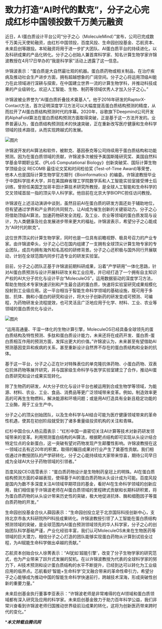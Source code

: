 # 致力打造“AI时代的默克”，分子之心完成红杉中国领投数千万美元融资

近日，A I蛋白质设计平台公司“分子之心（MoleculeMind）”宣布，公司已完成数千万美元天使轮融资，由红杉中国领投，百度风投、生命园创投基金、芯航资本、未来启创等跟投。本轮融资将用于进一步扩大团队、AI蛋白质平台的持续进化，以及科研成果的产品化转化。分子之心创始人兼首席科学家、知名计算生物学家许锦波教授在4月17日举办的“我是科学家”活动上透露了这一信息。


许锦波表示：“蛋白质是大自然最壮观的机器。蛋白质药物或相关制品，在治疗疾病及推动社会生产进步方面，拥有超越想象的广阔空间。分子之心将运用顶级AI能力在此领域进行深耕与探索，在中国建立世界一流的计算生物学科，并推动科技成果的产业级转化。欢迎人工智能、生物、制药等领域优秀人才加入分子之心。”

许锦波被业界誉为“AI蛋白质折叠技术奠基人”。他于2016年研发的RaptorX-Contact方法，首次证明深度学习方法可以大幅度提高蛋白质结构预测的精度，从而拉开了AI蛋白质结构预测时代的序幕。2020年，谷歌旗下Deepmind公司开发的AlphaFold算法在蛋白质结构预测方面取得突破，正是基于这一方法开发的。业界普遍认为，蛋白质结构预测技术的快速突破，正在重新改写医疗健康和生命科学领域的技术路径，从而实现跨越式的发展。

![图片](https://pic.imgdb.cn/item/65f112239f345e8d038e61ff.png)

许锦波开发的AI算法和软件，被默克、基因泰克等公司持续用于蛋白质结构和功能预测。因为在蛋白质领域的贡献，许锦波多次被授予美国斯隆研究奖、美国自然科学基金早期职业奖、《PLoS Computational Biology》创新突破奖、国际计算生物学顶级会议 RECOMB 最佳论文奖和时间检验奖 (Test-of-Time Award)等荣誉，他本人也是国际计算生物学官方期刊《Bioinformatics》的编委。许锦波教授毕业于中国科学技术大学，并在美国麻省理工学院数学系和人工智能实验室接受博士后训练，曾担任美国芝加哥丰田计算技术研究所教授，是全球人工智能和生命科学的交叉领域首屈一指的顶尖华人科学家。他目前在北京大学BIOPIC担任访问教授。

许锦波在上述活动演讲中谈到，虽然目前AI在蛋白质的研发方面还处于辅助地位，但有望通过学界和产业界的共同努力，让AI成为催生创新的关键驱动力。分子之心将借助顶级AI算法，加速药物研发全流程，及工业、农业等领域的蛋白质发现与设计，为人类健康及社会发展进步带来更大的福祉。许锦波表示，希望分子之心能成为“AI时代的默克”。

这位世界顶尖的计算生物学家，同时也是一位具有前瞻视野、极具号召力的产业专家。由许锦波牵头，分子之心已在国内组建了一支拥有全球顶尖计算生物专家的专业团队，成员均拥有海外知名高校的研修背景。分子之心还积极与国外同行开展联动，计划在全球范围内同步打造专业的研发实验室。

目前，分子之心团队正基于许锦波前期科研成果，沿着“产学研用”一体化思路，针对AI蛋白质预测与设计开展科研攻关和工业应用，并已经打造了一个拥有自主知识产权的AI大分子优化与设计平台“MoleculeOS”，运用数据驱动的深度学习方法，帮助生物技术专家快速识别和产生最合适的蛋白质，快速将实验室研究成果规模化投射到工业级应用。这一平台相当于智能生命科学领域的基础设施，既可用于多肽、抗体、酶和小蛋白的研究和设计，将大分子创新药的研发变成可预测、可编程，为药物研发全流程提效，也可灵活且广泛地应用于化学、材料、工业、农业等领域的蛋白质优化与设计。

![图片](https://pic.imgdb.cn/item/65f1126e9f345e8d038f797c.png)

“运用高通量、干湿一体化的生物计算引擎，MoleculeOS已经具备全球领先的蛋白质结构及特性预测、多肽和蛋白质设计能力，未来还将在成药开发、蛋白质-蛋白质相互作用的预测方面，发挥出更大的价值。”许锦波认为，未来甚至有望借助AI预测基因变异和疾病的关系，甚至重新设计自然界不存在的蛋白质结构和全新的抗体。

基于这一平台，分子之心正在针对特殊表位的单克隆抗体药物、小蛋白药物、双表位抗体药物等展开研究，并与国家级生命科学与医学实验室建立了合作，推动AI蛋白质研究和设计成果实现转化。

除了生物药的研发，AI大分子优化与设计平台也被运用到合成生物学等领域，为能源、材料、农业、工业、食品、消费品等更广泛领域带来变革。例如，制造效率更高的可再生生物燃料，解决能源和环境问题；或是用AI打造具有全新且稳定功能的工业酶，用于工业生产中。

分子之心的顶尖创始团队，以及生命科学与AI结合可能为医疗健康领域带来的革命性机遇，使其在初创阶段就受到了诸多重量级投资机构的关注和青睐。

红杉中国合伙人杨云霞表示：“红杉中国一直密切关注AI计算等技术对新药研发领域带来的变革。利用预测蛋白结构的AI算法，根据靶点结构即可实现从头设计结合特定位点的全新蛋白，这一突破有望对药物发现产生颠覆性影响。许锦波教授在这一领域过去有近20年的积累，取得的瞩目成果对行业产生了奠基性贡献。我们相信通过许教授团队的产学研转化，分子之心能持续给大家带来惊喜，期待公司早日成为全球AI大分子药物领域的引领者。”

百度风投CEO高雪表示：“蛋白质药物设计是生物制药皇冠上的明珠。AI在蛋白质结构预测方面的卓越表现，使得基于AI的蛋白质药物从头设计成为可能。百度风投是国内为数不多深度关注AI领域早期项目的基金，看好AI在生命科学领域的创新应用，我们相信鉴于许锦波老师在AI蛋白质领域的里程碑式贡献和长期科研积累，将为蛋白质药物的从头设计带来历史性的突破，极大地促进抗体、酶和细胞因子等蛋白质药物的开发。”

生命园创投基金合伙人薛园表示：“生命园创投立足于北京国际科技创新中心，支持北京市各大科研院所PI科技成果转化。许锦波教授引领了人工智能在蛋白质结构预测领域的突破，是全球范围内AI蛋白预测领域领先的华人科学家，分子之心的创始团队科学基础严谨，产业化经验丰富，我们认可MoleculeOS未来在生物医药等领域的巨大潜力，相信分子之心打造的团队能够实现蛋白药物从计算到试验全过程，为AI赋能生命科学做出卓越的贡献。”

芯航资本创始合伙人徐菁表示：“AI犹如‘超能引擎’，改变了分子生物学家的研究范式，也为产业带来了跃升式发展的契机。在以许锦波教授为代表的全球科学家的努力下，AI技术预测和设计蛋白质结构的水平不断提升，已经到达可以转化为工业级应用的临界点。芯航看好‘智能+生命科学’交叉融合带来的革命性牵引力，希望分子之心能够成为推动中国的智能生命科学快速前行，跨越技术深海，形成突破性创新的重要力量。”

未来启创基金执行董事李亚表示：“许锦波老师是非常难得的在AI领域和蛋白质领域都有深入研究及应用的科学家。未来启创基金致力于助力百年科学公益，我们非常兴奋看到许锦波老师归国推动世界级前沿成果的转化，这将为创新医药带来跨时代的变化。”

****本文转载自腾讯网***

